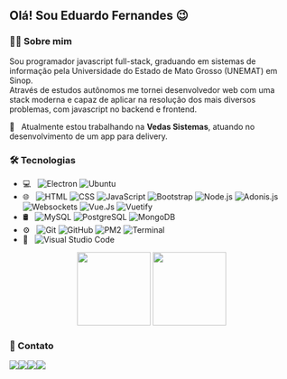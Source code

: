 <h2>Olá! Sou Eduardo Fernandes  😉</h2>

<h3>👨‍💻 Sobre mim </h3>

Sou programador javascript full-stack, graduando em sistemas de informação pela Universidade do Estado de Mato Grosso (UNEMAT) em Sinop.
<br/>
Através de estudos autônomos me tornei desenvolvedor web com uma stack moderna e capaz de aplicar na resolução dos mais diversos problemas, com javascript no backend e  frontend.

 :rocket:  &nbsp; Atualmente estou trabalhando na **Vedas Sistemas**, atuando no desenvolvimento de um app para delivery.
 
 
<h3>🛠️ Tecnologias</h3>

- 💻 &nbsp;
  ![Electron](https://img.shields.io/badge/-Electron-333333?style=flat&logo=electron)
  ![Ubuntu](https://img.shields.io/badge/-UbuntuServer-333333?style=flat&logo=ubuntu)
- 🌐 &nbsp;
  ![HTML](https://img.shields.io/badge/-HTML-333333?style=flat&logo=HTML5)
  ![CSS](https://img.shields.io/badge/-CSS-333333?style=flat&logo=CSS3&logoColor=1572B6)
  ![JavaScript](https://img.shields.io/badge/-JavaScript-333333?style=flat&logo=javascript)
  ![Bootstrap](https://img.shields.io/badge/-Bootstrap-333333?style=flat&logo=bootstrap&logoColor=563D7C)
  ![Node.js](https://img.shields.io/badge/-Node.js-333333?style=flat&logo=node.js)
  ![Adonis.js](https://img.shields.io/badge/-AdonisJs-333333?style=flat&logo=adonisjs)
  ![Websockets](https://img.shields.io/badge/-Websockets-333333?style=flat&logo=socket.io)
  ![Vue.Js](https://img.shields.io/badge/-VueJs-333333?style=flat&logo=vue.js)
  ![Vuetify](https://img.shields.io/badge/-Vuetify-333333?style=flat&logo=vuetify&logoColor=addbfd)
- 🛢 &nbsp;
  ![MySQL](https://img.shields.io/badge/-MySQL-333333?style=flat&logo=mysql)
  ![PostgreSQL](https://img.shields.io/badge/-PostgreSql-333333?style=flat&logo=postgresql)
  ![MongoDB](https://img.shields.io/badge/-MongoDB-333333?style=flat&logo=mongodb)
- ⚙️ &nbsp;
  ![Git](https://img.shields.io/badge/-Git-333333?style=flat&logo=git)
  ![GitHub](https://img.shields.io/badge/-GitHub-333333?style=flat&logo=github)
  ![PM2](https://img.shields.io/badge/-Pm2.NodeJs-333333?style=flat&logo=node.js)
  ![Terminal](https://img.shields.io/badge/-TerminalUnix-333333?style=flat&logo=powershell)
- 🔧 &nbsp;
  ![Visual Studio Code](https://img.shields.io/badge/-Visual%20Studio%20Code-333333?style=flat&logo=visual-studio-code&logoColor=007ACC)


<p align="center">

  <img height="130em" src="https://github-readme-stats.vercel.app/api?username=fernandes-dev&show_icons=true&hide=prs,issues&include_all_commits=true&count_private=true&theme=radical" />
  <img height="130em" src="https://github-readme-stats.vercel.app/api/top-langs/?username=fernandes-dev&layout=compact&hide=php" />

</p>


<h3>🤝 Contato</h3>

<p align="center" style="display: flex;">
<a href="https://www.linkedin.com/in/fernandes-dev/"><img src="https://img.shields.io/badge/-Eduardo%20Fernandes-0077B5?style=flat-square&logo=Linkedin&logoColor=white"/></a>
<a href="mailto:eduardo.yugan@gmail.com"><img src="https://img.shields.io/badge/-eduardo.yugan@gmail.com-D14836?style=flat-square&logo=Gmail&logoColor=white"/></a>
<a href="https://www.instagram.com/fernandes.sn/"><img src="https://img.shields.io/badge/-@fernandes.sn-E4405F?style=flat-square&logo=Instagram&logoColor=white"/></a>
<a href="https://www.facebook.com/fernandes.developer"><img src="https://img.shields.io/badge/-@fernandes.developer-1877F2?style=flat-square&logo=Facebook&logoColor=white"/></a>
</p>
